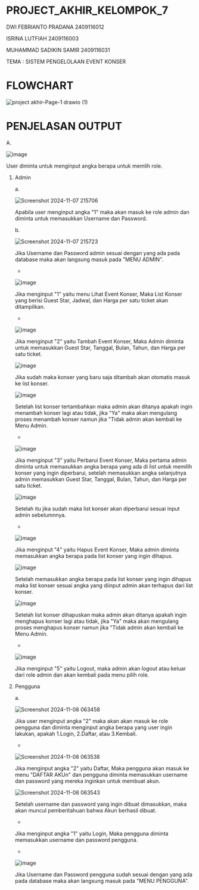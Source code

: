 # PROJECT_AKHIR_KELOMPOK_7

DWI FEBRIANTO PRADANA 2409116012

ISRINA LUTFIAH 2409116003

MUHAMMAD SADIKIN SAMIR 2409116031

TEMA : SISTEM PENGELOLAAN EVENT KONSER

# FLOWCHART

![project akhir-Page-1 drawio (1)](https://github.com/user-attachments/assets/2c3f4c16-6149-4ad9-9efa-395ac406732e)

# PENJELASAN OUTPUT

A. 

  ![image](https://github.com/user-attachments/assets/407de429-82b2-4138-8184-89b2be69830b)

  User diminta untuk menginput angka berapa untuk memlih role.

  1. Admin

     a.

     ![Screenshot 2024-11-07 215706](https://github.com/user-attachments/assets/0cd0b377-4af3-4c5d-a74d-007d746573b3)

     Apabila user menginput angka "1" maka akan masuk ke role admin dan diminta untuk memasukkan Username dan Password.

     b.

     ![Screenshot 2024-11-07 215723](https://github.com/user-attachments/assets/86234a4c-88b9-412a-968b-330b336c3cbb)

     Jika Username dan Password admin sesuai dengan yang ada pada database maka akan langsung masuk pada "MENU ADMIN".

     -

     ![image](https://github.com/user-attachments/assets/889ea200-08fd-45e1-b72f-aaba85cb932f)

     Jika menginput "1" yaitu menu Lihat Event Konser, Maka List Konser yang berisi Guest Star, Jadwal, dan Harga per            satu ticket akan ditampilkan.


     -

     ![image](https://github.com/user-attachments/assets/18b93577-2121-4102-9445-929c84eda9a0)

     Jika menginput "2" yaitu Tambah Event Konser, Maka Admin diminta untuk memasukkan Guest Star, Tanggal, Bulan,               Tahun, dan Harga per satu ticket.

     ![image](https://github.com/user-attachments/assets/ede4db57-c198-4e7d-9b5c-c2b9965ee364)

     Jika sudah maka konser yang baru saja ditambah akan otomatis masuk ke list konser.

     ![image](https://github.com/user-attachments/assets/9487ced9-2776-4cd6-97c3-fd127d7b6e77)

     Setelah list konser tertambahkan maka admin akan ditanya apakah ingin menambah konser lagi atau tidak, jika "Ya"            maka akan mengulang proses menambah konser namun jika "Tidak admin akan kembali ke Menu Admin.


     -

     ![image](https://github.com/user-attachments/assets/4b300a72-07cf-488c-b442-d02b38eff946)

     Jika menginput "3" yaitu Perbarui Event Konser, Maka pertama admin diminta untuk memasukkan angka berapa yang ada di        list untuk memilih konser yang ingin diperbarui, setelah memasukkan angka selanjutnya admin memasukkan Guest Star,          Tanggal, Bulan, Tahun, dan Harga per satu ticket.

     ![image](https://github.com/user-attachments/assets/0e6123ec-a00a-4cbf-8b0c-2220046e6ee1)

     Setelah itu jika sudah maka list konser akan diperbarui sesuai input admin sebelumnnya.


     -

     ![image](https://github.com/user-attachments/assets/758e0d95-8689-42ae-8723-fe12039d6ddd)

     Jika menginput "4" yaitu Hapus Event Konser, Maka admin diminta memasukkan angka berapa pada list konser yang ingin         dihapus.

     ![image](https://github.com/user-attachments/assets/ef15e644-d869-40d8-b023-cb8adf291093)

     Setelah memasukkan angka berapa pada list konser yang ingin dihapus maka list konser sesuai angka yang diinput admin        akan terhapus dari list konser.

     ![image](https://github.com/user-attachments/assets/941a4516-0400-451c-9295-47d9f9df33f3)

     Setelah list konser dihapuskan maka admin akan ditanya apakah ingin menghapus konser lagi atau tidak, jika "Ya"             maka akan mengulang proses menghapus konser namun jika "Tidak admin akan kembali ke Menu Admin.


     -

     ![image](https://github.com/user-attachments/assets/337fa398-1f95-4379-97df-bf959be846fc)

     Jika menginput "5" yaitu Logout, maka admin akan logout atau keluar dari role admin dan akan kembali pada menu pilih        role.


  2. Pengguna

     a.

     ![Screenshot 2024-11-08 063458](https://github.com/user-attachments/assets/36d4b72a-cb52-470a-aca6-fe5e4111516d)

     Jika user menginput angka "2" maka akan akan masuk ke role pengguna dan diminta menginput angka berapa yang user ingin      lakukan, apakah 1.Login, 2.Daftar, atau 3.Kembali.

     -

     ![Screenshot 2024-11-08 063538](https://github.com/user-attachments/assets/f1b4d78c-644b-405c-9d64-58b3a7197c30)

     Jika menginput angka "2" yaitu Daftar, Maka pengguna akan masuk ke menu "DAFTAR AKUn" dan pengguna diminta memasukkan       username dan password yang mereka inginkan untuk membuat akun.

     ![Screenshot 2024-11-08 063543](https://github.com/user-attachments/assets/e3eb6307-5136-4c91-be2b-bdf44ec45b2f)

     Setelah username dan password yang ingin dibuat dimasukkan, maka akan muncul pemberitahuan bahwa Akun berhasil dibuat.


     -

     Jika menginput angka "1" yaitu Login, Maka pengguna diminta memasukkan username dan password pengguna.

       -

       ![image](https://github.com/user-attachments/assets/a87c46ac-17f7-4b1b-8e9f-918366577401)

       Jika Username dan Password pengguna sudah sesuai dengan yang ada pada database maka akan langsung masuk pada "MENU PENGGUNA".


     




     




     
      







     
         

         



     



